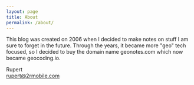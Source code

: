 ```yaml
---
layout: page
title: About
permalink: /about/
---
```


This blog was created on 2006 when I decided to make notes on stuff I am sure to forget in the future.  Through the years, it became more "geo" tech focused, so I decided to buy the domain name geonotes.com which now became geocoding.io.

Rupert  
rupert@2rmobile.com
